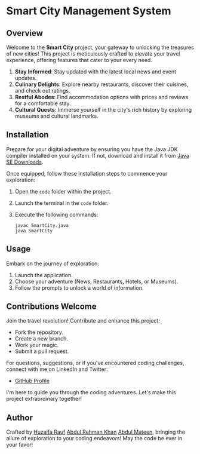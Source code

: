 # Smart City Management System

## Overview
Welcome to the **Smart City** project, your gateway to unlocking the treasures of new cities! This project is meticulously crafted to elevate your travel experience, offering features that cater to your every need.

1. **Stay Informed**: Stay updated with the latest local news and event updates.
2. **Culinary Delights**: Explore nearby restaurants, discover their cuisines, and check out ratings.
3. **Restful Abodes**: Find accommodation options with prices and reviews for a comfortable stay.
4. **Cultural Quests**: Immerse yourself in the city's rich history by exploring museums and cultural landmarks.

## Installation

Prepare for your digital adventure by ensuring you have the Java JDK compiler installed on your system. If not, download and install it from [Java SE Downloads](https://www.oracle.com/java/technologies/javase-downloads.html).

Once equipped, follow these installation steps to commence your exploration:

1. Open the `code` folder within the project.
2. Launch the terminal in the `code` folder.
3. Execute the following commands:

    ```plaintext
    javac SmartCity.java
    java SmartCity
    ```

## Usage
Embark on the journey of exploration:

1. Launch the application.
2. Choose your adventure (News, Restaurants, Hotels, or Museums).
3. Follow the prompts to unlock a world of information.

## Contributions Welcome

Join the travel revolution! Contribute and enhance this project:

- Fork the repository.
- Create a new branch.
- Work your magic.
- Submit a pull request.

For questions, suggestions, or if you've encountered coding challenges, connect with me on LinkedIn and Twitter:

- [GitHub Profile](https://github.com/MHuzaifa-Rauf)

I'm here to guide you through the coding adventures. Let's make this project extraordinary together!

## Author

Crafted by
[Huzaifa Rauf](https://github.com/MHuzaifa-Rauf)
[Abdul Rehman Khan](https://github.com/abdulrehmanuni)
[Abdul Mateen](https://github.com/AbdulMateen), 
bringing the allure of exploration to your coding endeavors! May the code be ever in your favor!

